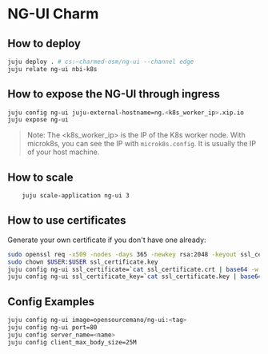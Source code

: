<!-- #   Copyright 2020 Canonical Ltd.
#
#   Licensed under the Apache License, Version 2.0 (the "License");
#   you may not use this file except in compliance with the License.
#   You may obtain a copy of the License at
#
#       http://www.apache.org/licenses/LICENSE-2.0
#
#   Unless required by applicable law or agreed to in writing, software
#   distributed under the License is distributed on an "AS IS" BASIS,
#   WITHOUT WARRANTIES OR CONDITIONS OF ANY KIND, either express or implied.
#   See the License for the specific language governing permissions and
#   limitations under the License. -->

# NG-UI Charm

## How to deploy

```bash
juju deploy . # cs:~charmed-osm/ng-ui --channel edge
juju relate ng-ui nbi-k8s
```

## How to expose the NG-UI through ingress

```bash
juju config ng-ui juju-external-hostname=ng.<k8s_worker_ip>.xip.io
juju expose ng-ui
```

> Note: The <k8s_worker_ip> is the IP of the K8s worker node. With microk8s, you can see the IP with `microk8s.config`. It is usually the IP of your host machine.

## How to scale

```bash
    juju scale-application ng-ui 3
```

## How to use certificates

Generate your own certificate if you don't have one already:

```bash
sudo openssl req -x509 -nodes -days 365 -newkey rsa:2048 -keyout ssl_certificate.key -out ssl_certificate.crt
sudo chown $USER:$USER ssl_certificate.key
juju config ng-ui ssl_certificate=`cat ssl_certificate.crt | base64 -w 0`
juju config ng-ui ssl_certificate_key=`cat ssl_certificate.key | base64 -w 0`
```

## Config Examples

```bash
juju config ng-ui image=opensourcemano/ng-ui:<tag>
juju config ng-ui port=80
juju config server_name=<name>
juju config client_max_body_size=25M
```
